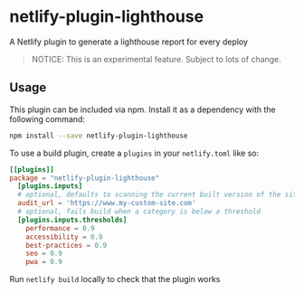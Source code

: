 # netlify-plugin-lighthouse

A Netlify plugin to generate a lighthouse report for every deploy

> NOTICE: This is an experimental feature. Subject to lots of change.

## Usage

This plugin can be included via npm. Install it as a dependency with the following command:

```bash
npm install --save netlify-plugin-lighthouse
```

To use a build plugin, create a `plugins` in your `netlify.toml` like so:

```toml
[[plugins]]
package = "netlify-plugin-lighthouse"
  [plugins.inputs]
  # optional, defaults to scanning the current built version of the site
  audit_url = 'https://www.my-custom-site.com'
  # optional, fails build when a category is below a threshold
  [plugins.inputs.thresholds]
    performance = 0.9
    accessibility = 0.9
    best-practices = 0.9
    seo = 0.9
    pwa = 0.9
```

Run `netlify build` locally to check that the plugin works
